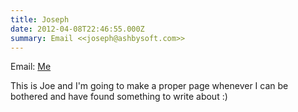 ```yaml
---
title: Joseph
date: 2012-04-08T22:46:55.000Z
summary: Email <<joseph@ashbysoft.com>>
---
```

Email: [ Me](mailto:joseph@ashbysoft.com)

This is Joe and I'm going to make a proper page whenever I can be
bothered and have found something to write about :)
